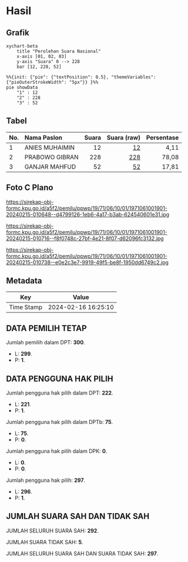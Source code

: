 # Hasil

## Grafik

```mermaid
xychart-beta
    title "Perolehan Suara Nasional"
    x-axis [01, 02, 03]
    y-axis "Suara" 0 --> 228
    bar [12, 228, 52]
```

```mermaid
%%{init: {"pie": {"textPosition": 0.5}, "themeVariables": {"pieOuterStrokeWidth": "5px"}} }%%
pie showData
    "1" : 12
    "2" : 228
    "3" : 52
```

## Tabel

| No. | Nama Paslon    | Suara | Suara (raw) | Persentase |
|:--- |:-------------- | -----:| -----------:| ----------:|
| 1   | ANIES MUHAIMIN | 12    | [12][p-1]   | 4,11       |
| 2   | PRABOWO GIBRAN | 228   | [228][p-2]  | 78,08      |
| 3   | GANJAR MAHFUD  | 52    | [52][p-3]   | 17,81      |


[p-1]: https://github.com/gigit-pemilu/pemilu-2024/blob/main/pilpres/hitung-suara/sub/19-kepulauan-bangka-belitung/sub/71-kota-pangkal-pinang/sub/06-gabek/sub/1001-selindung/sub/901-tps/sub/paslon-1.txt
[p-2]: https://github.com/gigit-pemilu/pemilu-2024/blob/main/pilpres/hitung-suara/sub/19-kepulauan-bangka-belitung/sub/71-kota-pangkal-pinang/sub/06-gabek/sub/1001-selindung/sub/901-tps/sub/paslon-2.txt
[p-3]: https://github.com/gigit-pemilu/pemilu-2024/blob/main/pilpres/hitung-suara/sub/19-kepulauan-bangka-belitung/sub/71-kota-pangkal-pinang/sub/06-gabek/sub/1001-selindung/sub/901-tps/sub/paslon-3.txt

## Foto C Plano

https://sirekap-obj-formc.kpu.go.id/a5f2/pemilu/ppwp/19/71/06/10/01/1971061001901-20240215-010648--d4799126-1eb6-4a17-b3ab-624540601e31.jpg

https://sirekap-obj-formc.kpu.go.id/a5f2/pemilu/ppwp/19/71/06/10/01/1971061001901-20240215-010716--f8f0748c-27bf-4e21-8f07-d62096fc3132.jpg

https://sirekap-obj-formc.kpu.go.id/a5f2/pemilu/ppwp/19/71/06/10/01/1971061001901-20240215-010738--e0e2c3e7-9919-49f5-be8f-1950dd6749c2.jpg


## Metadata

| Key        | Value               |
| ---------- | ------------------- |
| Time Stamp | 2024-02-16 16:25:10 |


## DATA PEMILIH TETAP

Jumlah pemilih dalam DPT: **300**.
 * L: **299**.
 * P: **1**.

## DATA PENGGUNA HAK PILIH

Jumlah pengguna hak pilih dalam DPT: **222**.
 * L: **221**.
 * P: **1**.

Jumlah pengguna hak pilih dalam DPTb: **75**.
 * L: **75**.
 * P: **0**.

Jumlah pengguna hak pilih dalam DPK: **0**.
 * L: **0**.
 * P: **0**.

Jumlah pengguna hak pilih: **297**.
 * L: **296**.
 * P: **1**.

## JUMLAH SUARA SAH DAN TIDAK SAH

JUMLAH SELURUH SUARA SAH: **292**.

JUMLAH SUARA TIDAK SAH: **5**.

JUMLAH SELURUH SUARA SAH DAN SUARA TIDAK SAH: **297**.


